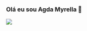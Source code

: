 ### Olá eu sou Agda Myrella 👋

<picture>
<source
  srcset="https://github-readme-stats.vercel.app/api?username=agdamaciel-22&show_icons=true&theme=dark"
  media="(prefers-color-scheme: dark)"
/>
<source
  srcset="https://github-readme-stats.vercel.app/api?username=agdamaciel-22&show_icons=true"
  media="(prefers-color-scheme: light), (prefers-color-scheme: no-preference)"
/>
<img src="https://github-readme-stats.vercel.app/api?username=agdamaciel-22&show_icons=true" />
</picture>

